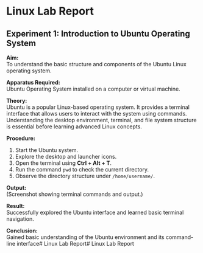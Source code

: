 # Linux Lab Report

## Experiment 1: Introduction to Ubuntu Operating System

**Aim:**  
To understand the basic structure and components of the Ubuntu Linux operating system.

**Apparatus Required:**  
Ubuntu Operating System installed on a computer or virtual machine.

**Theory:**  
Ubuntu is a popular Linux-based operating system. It provides a terminal interface that allows users to interact with the system using commands.  
Understanding the desktop environment, terminal, and file system structure is essential before learning advanced Linux concepts.

**Procedure:**
1. Start the Ubuntu system.  
2. Explore the desktop and launcher icons.  
3. Open the terminal using **Ctrl + Alt + T**.  
4. Run the command `pwd` to check the current directory.  
5. Observe the directory structure under `/home/username/`.

**Output:**  
(Screenshot showing terminal commands and output.)

**Result:**  
Successfully explored the Ubuntu interface and learned basic terminal navigation.

**Conclusion:**  
Gained basic understanding of the Ubuntu environment and its command-line interface# Linux Lab Report# Linux Lab Report
